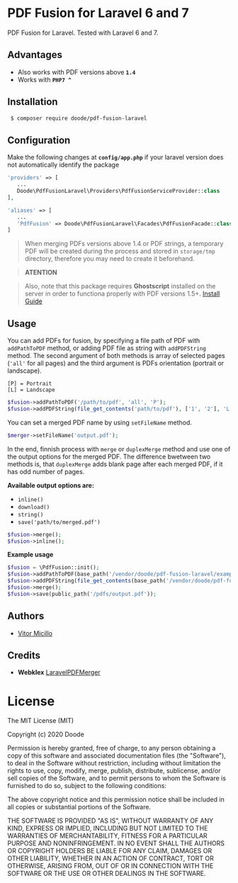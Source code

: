 # PDF Fusion for Laravel 6 and 7

PDF Fusion for Laravel. Tested with Laravel 6 and 7.

## Advantages
* Also works with PDF versions above **`1.4`**
* Works with **`PHP7 ^ `**

## Installation
```bash
 $ composer require doode/pdf-fusion-laravel
```

## Configuration
Make the following changes at **`config/app.php`** if your laravel version does not automatically identify the package
```php
'providers' => [
   ...
   Doode\PdfFusionLaravel\Providers\PdfFusionServiceProvider::class
],

'aliases' => [
   ...
   'PdfFusion' => Doode\PdfFusionLaravel\Facades\PdfFusionFacade::class
]
```

> When merging PDFs versions above 1.4 or PDF strings, a temporary PDF will be created during the process and stored in `storage/tmp` directory, therefore you may need to create it beforehand.

> **ATENTION**

> Also, note that this package requires **Ghostscript** installed on the server in order to functiona properly with PDF versions 1.5+. [Install Guide](https://www.ghostscript.com/doc/9.20/Install.htm)



## Usage

You can add PDFs for fusion, by specifying a file path of PDF with `addPathToPDF` method, or adding PDF file as string with `addPDFString` method. The second argument of both methods is array of selected pages (`'all'` for all pages) and the third argument is PDFs orientation (portrait or landscape).

```[P] = Portrait``` <br>
```[L] = Landscape```

```php
$fusion->addPathToPDF('/path/to/pdf', 'all', 'P');
$fusion->addPDFString(file_get_contents('path/to/pdf'), ['1', '2'], 'L')
```

You can set a merged PDF name by using `setFileName` method.
```php
$merger->setFileName('output.pdf');
```

In the end, finnish process with `merge` or `duplexMerge` method and use one of the output options for the merged PDF. The difference bwetween two methods is, that `duplexMerge` adds blank page after each merged PDF, if it has odd number of pages.

**Available output options are:**
  * `inline()`
  * `download()`
  * `string()`
  * `save('path/to/merged.pdf')`

```php
$fusion->merge();
$fusion->inline();
```

**Example usage**
```php
$fusion = \PdfFusion::init();
$fusion->addPathToPDF(base_path('/vendor/doode/pdf-fusion-laravel/examples/one.pdf'), [2], 'P');
$fusion->addPDFString(file_get_contents(base_path('/vendor/doode/pdf-fusion-laravel/examples/two.pdf')), 'all', 'L');
$fusion->merge();
$fusion->save(public_path('/pdfs/output.pdf'));
```

## Authors
* [Vitor Micillo](https://github.com/vitormicillo)


## Credits
* **Webklex** [LaravelPDFMerger](https://github.com/Webklex/laravel-pdfmerger)

# License
The MIT License (MIT)

Copyright (c) 2020 Doode

Permission is hereby granted, free of charge, to any person obtaining a copy of this software and associated documentation files (the "Software"), to deal in the Software without restriction, including without limitation the rights to use, copy, modify, merge, publish, distribute, sublicense, and/or sell copies of the Software, and to permit persons to whom the Software is furnished to do so, subject to the following conditions:

The above copyright notice and this permission notice shall be included in all copies or substantial portions of the Software.

THE SOFTWARE IS PROVIDED "AS IS", WITHOUT WARRANTY OF ANY KIND, EXPRESS OR IMPLIED, INCLUDING BUT NOT LIMITED TO THE WARRANTIES OF MERCHANTABILITY, FITNESS FOR A PARTICULAR PURPOSE AND NONINFRINGEMENT. IN NO EVENT SHALL THE AUTHORS OR COPYRIGHT HOLDERS BE LIABLE FOR ANY CLAIM, DAMAGES OR OTHER LIABILITY, WHETHER IN AN ACTION OF CONTRACT, TORT OR OTHERWISE, ARISING FROM, OUT OF OR IN CONNECTION WITH THE SOFTWARE OR THE USE OR OTHER DEALINGS IN THE SOFTWARE.
